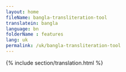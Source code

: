 ```yaml
--- 
layout: home 
fileName: bangla-transliteration-tool
translatein: bangla
language: bn
folderName : features
lang: uk
permalink: /uk/bangla-transliteration-tool
---
```

{% include section/translation.html %}
